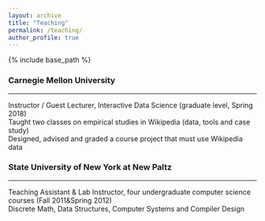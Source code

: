 ```yaml
---
layout: archive
title: "Teaching"
permalink: /teaching/
author_profile: true
---
```


{% include base_path %}


### Carnegie Mellon University
---
Instructor / Guest Lecturer, Interactive Data Science (graduate level, Spring 2018)  
Taught two classes on empirical studies in Wikipedia (data, tools and case study)  
Designed, advised and graded a course project that must use Wikipedia data 

### State University of New York at New Paltz
---
Teaching Assistant & Lab Instructor, four undergraduate computer science courses (Fall 2011&Spring 2012)  
Discrete Math, Data Structures, Computer Systems and Compiler Design 

